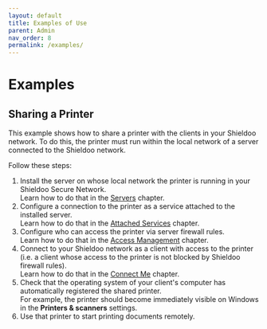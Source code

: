 ```yaml
---
layout: default
title: Examples of Use
parent: Admin
nav_order: 8
permalink: /examples/
---
```


# Examples

<!---## Connecting to a Cloud Server-->

<!---## Using Remote Desktop-->

## Sharing a Printer
This example shows how to share a printer with the clients in your Shieldoo network. To do this, the printer must run within the local network of a server connected to the Shieldoo network.

Follow these steps:
1. Install the server on whose local network the printer is running in your Shieldoo Secure Network.  
Learn how to do that in the [Servers](/servers/) chapter.
2. Configure a connection to the printer as a service attached to the installed server.  
Learn how to do that in the [Attached Services](/servers/#attached-services) chapter.
3. Configure who can access the printer via server firewall rules.  
Learn how to do that in the [Access Management](/access_management/) chapter.
4. Connect to your Shieldoo network as a client with access to the printer (i.e. a client whose access to the printer is not blocked by Shieldoo firewall rules).  
Learn how to do that in the [Connect Me](/connect_me/) chapter.
5. Check that the operating system of your client's computer has automatically registered the shared printer.  
For example, the printer should become immediately visible on Windows in the __Printers & scanners__ settings.
1. Use that printer to start printing documents remotely.

<!--## Time-limited access card for a contractor-->

<!---## Timesheet on a local server-->

<!---## LAN via Raspberry Pi-->